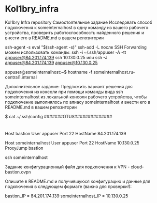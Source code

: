 # Kol1bry_infra
Kol1bry Infra repository
Самостоятельное задание
Исследовать способ подключения к someinternalhost в одну команду из вашего рабочего устройства, проверить работоспособность найденного решения и внести его в README.md в вашем репозитории

ssh-agent -s
eval "$(ssh-agent -s)"
ssh-add -L
после SSH Forwarding можем использовать команды:
ssh -i ~/.ssh/appuser -A -tt appuser@84.201.174.139 ssh 10.130.0.25 
или 
ssh -J appuser@84.201.174.139 appuser@10.130.0.25

appuser@someinternalhost:~$ hostname -f
someinternalhost.ru-central1.internal

Дополнительное задание:
Предложить вариант решения для подключения из консоли при помощи команды вида ssh someinternalhost из локальной консоли рабочего устройства, чтобы подключение выполнялось по алиасу someinternalhost и внести его в README.md в вашем репозитории

$ cat ~/.ssh/config
#######OTUS##############
#
#
Host bastion
User appuser
Port 22
HostName 84.201.174.139

Host someinternalhost
User appuser
Port 22
HostName 10.130.0.25
ProxyJump bastion

ssh someinternalhost

Задание
конфигурационный файл для подключения к VPN - cloud-bastion.ovpn

Опишите в README.md и получившуюся конфигурацию и данные для подключения в следующем формате (важно для проверки!):

bastion_IP = 84.201.174.139 
someinternalhost_IP = 10.130.0.25

